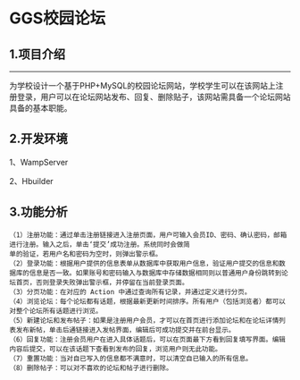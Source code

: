 # GGS校园论坛

## 1.项目介绍
***
为学校设计一个基于PHP+MySQL的校园论坛网站，学校学生可以在该网站上注册登录，用户可以在论坛网站发布、回复、删除贴子，该网站需具备一个论坛网站具备的基本职能。
## 2.开发环境
1、WampServer

2、Hbuilder
## 3.功能分析
```
（1）注册功能：通过单击注册链接进入注册页面，用户可输入会员ID、密码、确认密码，邮箱进行注册。输入之后，单击‘提交’成功注册。系统同时会做简
单的验证，若用户名和密码为空时，则弹出警示框。
（2）登录功能：根据用户提供的信息表单从数据库中获取用户信息，验证用户提交的信息和数据库的信息是否一致。如果账号和密码输入与数据库中存储数据相同则以普通用户身份跳转到论坛首页，否则登录失败弹出警示框，并停留在当前登录页面。
（3）分页功能：在对应的 Action 中通过查询所有记录，并通过定义进行分页。
（4）浏览论坛：每个论坛都有话题，根据最新更新时间排序。所有用户（包括浏览者）都可以对整个论坛所有话题进行浏览。
（5）新建论坛和发布帖子：如果是注册用户会员，才可以在首页进行添加论坛和在论坛详情列表发布新帖，单击后通链接进入发帖界面，编辑后可成功提交并在前台显示。
（6）回复功能：注册会员用户在进入具体话题后，可以在页面最下方看到回复填写界面。编辑内容后提交，可以在该话题下查看到发布的回复，浏览用户则无此功能。
（7）重置功能：当对自已写入的信息都不满意时，可以清空自已输入的所有信息。
（8）删除帖子：可以对不喜欢的论坛和帖子进行删除。

```
